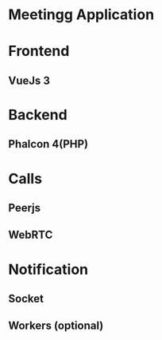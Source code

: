 # Meetingg Application

# Frontend

## VueJs 3

# Backend

## Phalcon 4(PHP)

# Calls

## Peerjs

## WebRTC

# Notification

## Socket

## Workers (optional)
